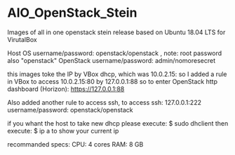 # AIO_OpenStack_Stein
Images of all in one openstack stein release based on Ubuntu 18.04 LTS for VirutalBox

Host OS username/password: openstack/openstack , note: root password also "openstack"
OpenStack username/password: admin/nomoresecret

this images toke the IP by VBox dhcp, which was 10.0.2.15:
so I added a rule in VBox to access 10.0.2.15:80 by 127.0.0.1:88
so to enter OpenStack http dashboard (Horizon):
https://127.0.0.1:88

Also added another rule to access ssh, to access ssh:
127.0.0.1:222
username/password: openstack/openstack

if you whant the host to take new dhcp please execute:
$ sudo dhclient
then execute:
$ ip a
to show your current ip

recommanded specs:
CPU: 4 cores
RAM: 8 GB
